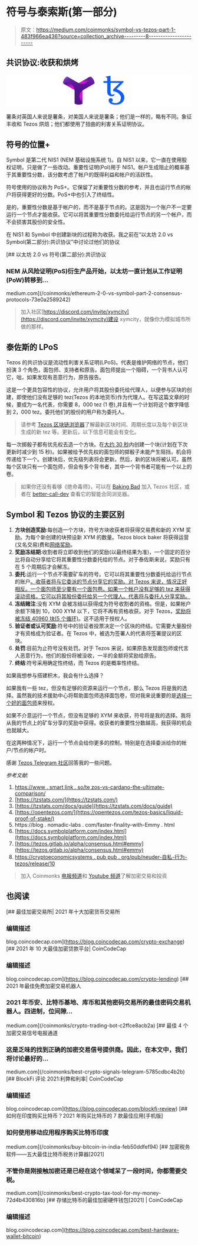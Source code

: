 # 符号与泰索斯(第一部分)

> 原文：<https://medium.com/coinmonks/symbol-vs-tezos-part-1-483f966ea436?source=collection_archive---------8----------------------->

## 共识协议:收获和烘烤

![](img/36d385202a1e2535cefa36a2fed5a0c0.png)

薯条对英国人来说是薯条，对美国人来说是薯条；他们是一样的，略有不同。象征丰收和 Tezos 烘焙；他们都使用了扭曲的利害关系证明协议。

## 符号的位置+

Symbol 是第二代 NIS1 (NEM 基础设施系统 1)。自 NIS1 以来，它一直在使用股权证明，只是做了一些改动。重要性证明(PoI)用于 NIS1。帐户生成阻止的概率基于其重要性分数，该分数考虑了帐户的既得利益和帐户的活跃性。

符号使用的协议称为 PoS+。它保留了对重要性分数的参考，并且也运行节点的帐户将获得更好的分数。PoS+中也引入了终结性。

是的，重要性分数是基于帐户的，而不是基于节点的。这是因为一个账户不一定要运行一个节点才能收获。它可以将其重要性分数委托给运行节点的另一个帐户，而不会损害其股份的安全性。

在 NIS1 和 Symbol 中创建新块的过程称为收获。我之前在“以太坊 2.0 vs Symbol(第二部分):共识协议”中讨论过他们的协议

[](/coinmonks/ethereum-2-0-vs-symbol-part-2-consensus-protocols-73e0a2589242) [## 以太坊 2.0 vs 符号(第二部分):共识协议

### NEM 从风险证明(PoS)衍生产品开始，以太坊一直计划从工作证明(PoW)转移到…

medium.com](/coinmonks/ethereum-2-0-vs-symbol-part-2-consensus-protocols-73e0a2589242) 

> 加入社区[https://discord.com/invite/xymcity](https://discord.com/invite/xymcity)建设 xymcity，就像你为模拟城市所做的那样。

## 泰佐斯的 LPoS

Tezos 的共识协议是流动性利害关系证明(LPoS)。代表是维护网络的节点，他们扮演 3 个角色，面包师、支持者和原告。面包师提出一个阻碍，一个背书人认可它，咄，如果发现有恶意行为，原告报告。

这是一个更具包容性的协议，允许用户将其股份委托给代理人，以便参与区块的创建，即使他们没有足够的 tez(Tezos 的本地货币)作为代理人。在写这篇文章的时候，要成为一名代表，你需要 8，000 tez (1 卷),并且有一个计划将这个数字降低到 2，000 tez。委托他们的股份的用户称为委托人。

> 请参考 [Tezos 区块链浏览器](https://tzkt.io/)了解最新区块时间、周期长度以及每个新区块生成的新 tez 等。更新后，以下信息可能会有变化。

每一次掷骰子都有优先权去造一个方块。在[大约 30 秒](https://tzkt.io/)内创建一个块(计划在下次更新时减少到 15 秒)。如果被给予优先权的面包师的掷骰子未能产生阻挡，机会将传递给下一个。创建块后，优先级列表将会更新。然后，新的区块将被认可。虽然每个区块只有一个面包师，但会有多个背书者，其中一个背书者可能有一个以上的卷。

> 如果你还没有看够《绝命毒师》，可以在 [Baking Bad](https://twitter.com/TezosBakingBad) 加入 Tezos 社区，或者在 [better-call-dev](https://better-call.dev/) 查看它的智能合同浏览器。

## Symbol 和 Tezos 协议的主要区别

1.  **方块创造奖励**:每创造一个方块，符号方块收获者将获得交易费和新的 XYM 奖励。为每个新创建的块预设新 XYM 的数量。Tezos block baker 将获得运营(又名交易)费和[网络奖励](https://opentezos.com/baking/reward#inflation)。
2.  **奖励冻结期**:收割者将立即收到他们的奖励(以最终结果为准)，一个固定的百分比将自动分享给它将其重要性分数委托给的节点。对于泰佐斯来说，奖励只有在 5 个周期后才会解冻。
3.  **委托**:运行一个节点不需要矿车的符号。它可以将其重要性分数委托给运行节点的账户[。收获者将与它委派的节点分享它的奖励。对 Tezos 来说，情况正好相反。一个面包师至少要有一个面包卷。如果一个帐户没有足够的 tez 来获得滚动资格，它可以将其股份委托给另一个代理人。代表将与委托人分享奖励。](/coinmonks/ethereum-2-0-vs-symbol-part-4-nodes-9448bca93a7e?sk=5153cd46eb83a98bb014a739f8959d21)
4.  **冻结赌注**:没有 XYM 会被冻结以获得成为符号收割者的资格。但是，如果帐户余额下降到 10，000 XYM 以下，它将不再有资格收获。对于 Tezos，[奖励将被冻结 40960 块(5 个循环)](https://opentezos.com/baking/reward#delegating-reward)。这不适用于授权人。
5.  **验证者或认可奖励**:符号中的验证者投票决定一个区块的终结。它需要大量股份才有资格成为验证者。在 Tezos 中，被选为签署人的代表将签署提议的区块。
6.  **处罚**:目前为止符号没有处罚。对于 Tezos 来说，如果原告发现面包师或代言人恶意行为，他们的股份将被没收，一半的金额将奖励给原告。
7.  **终结**:符号采用确定性终结，而 Tezos 的是概率性终结。

如果我想参与搭建积木，我会有什么选择？

如果我有一些 tez，但没有足够的资源来运行一个节点，那么 Tezos 将是我的选择。虽然我的技术援助中心将帮助面包师选择面包卷，但对我来说重要的是[选择一个好的面包师](https://baking-bad.org/docs/where-to-stake-tezos/)来授权。

如果不介意运行一个节点，但没有足够的 XYM 来收获，符号将是我的选择。我将从我的节点上的矿车分享的奖励中获得。收获者的重要性分数越高，我获得的机会也就越大。

在这两种情况下，运行一个节点会给你更多的控制，特别是在选择委派给你的帐户/节点的帐户时。

感谢 [Tezos Telegram 社区](https://t.me/baking_bad_chat)回答我的一些问题。

*参考文献:*

1.  [https://www . smart link . so/te zos-vs-cardano-the-ultimate-comparison/](https://www.smartlink.so/tezos-vs-cardano-the-ultimate-comparison/)
2.  [https://tzstats.com/](https://tzstats.com/)
3.  [https://tzstats.com/docs/guide](https://tzstats.com/docs/guide)
4.  [https://opentezos.com/](https://opentezos.com/tezos-basics/liquid-proof-of-stake/)
5.  https://blog . nomadic-labs . com/faster-finality-with-Emmy . html
6.  [https://docs.symbolplatform.com/index.html](https://docs.symbolplatform.com/index.html)
7.  [https://tezos.gitlab.io/alpha/consensus.html#emmy](https://tezos.gitlab.io/alpha/consensus.html#emmy)
8.  [https://cryptoeconomicsystems . pub pub . org/pub/neuder-自私-行为-tezos/release/10](https://cryptoeconomicsystems.pubpub.org/pub/neuder-selfish-behavior-tezos/release/10)

> 加入 Coinmonks [电报频道](https://t.me/coincodecap)和 [Youtube 频道](https://www.youtube.com/c/coinmonks/videos)了解加密交易和投资

## 也阅读

[](https://blog.coincodecap.com/crypto-exchange) [## 最佳加密交易所| 2021 年十大加密货币交易所

### 编辑描述

blog.coincodecap.com](https://blog.coincodecap.com/crypto-exchange) [](https://blog.coincodecap.com/crypto-lending) [## 2021 年 10 大最佳加密贷款平台| CoinCodeCap

### 编辑描述

blog.coincodecap.com](https://blog.coincodecap.com/crypto-lending) [](/coinmonks/crypto-trading-bot-c2ffce8acb2a) [## 2021 年最佳免费加密交易机器人

### 2021 年币安、比特币基地、库币和其他密码交易所的最佳密码交易机器人。四进制，位间隙…

medium.com](/coinmonks/crypto-trading-bot-c2ffce8acb2a) [](/coinmonks/best-crypto-signals-telegram-5785cdbc4b2b) [## 最佳 4 个加密交易信号电报通道

### 这是乏味的找到正确的加密交易信号提供商。因此，在本文中，我们将讨论最好的…

medium.com](/coinmonks/best-crypto-signals-telegram-5785cdbc4b2b) [](https://blog.coincodecap.com/blockfi-review) [## BlockFi 评论 2021:利弊和利率| CoinCodeCap

### 编辑描述

blog.coincodecap.com](https://blog.coincodecap.com/blockfi-review) [](/coinmonks/buy-bitcoin-in-india-feb50ddfef94) [## 如何在印度购买比特币？2021 年购买比特币的 7 款最佳应用[手机版]

### 如何使用移动应用程序购买比特币印度

medium.com](/coinmonks/buy-bitcoin-in-india-feb50ddfef94) [](/coinmonks/best-crypto-tax-tool-for-my-money-72d4b430816b) [## 加密税务软件——五大最佳比特币税务计算器[2021]

### 不管你是刚接触加密还是已经在这个领域呆了一段时间，你都需要交税。

medium.com](/coinmonks/best-crypto-tax-tool-for-my-money-72d4b430816b) [](https://blog.coincodecap.com/best-hardware-wallet-bitcoin) [## 存储比特币的最佳加密硬件钱包[2021] | CoinCodeCap

### 编辑描述

blog.coincodecap.com](https://blog.coincodecap.com/best-hardware-wallet-bitcoin)